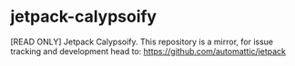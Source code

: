 # jetpack-calypsoify
[READ ONLY] Jetpack Calypsoify. This repository is a mirror, for issue tracking and development head to: https://github.com/automattic/jetpack
